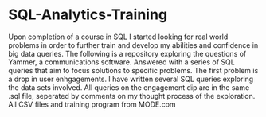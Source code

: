 # SQL-Analytics-Training
Upon completion of a course in SQL I started looking for real world problems in order to further train and develop my abilities and confidence in big data queries.
The following is a repository exploring the questions of Yammer, a communications software. Answered with a series of SQL queries that aim to focus solutions to specific problems.
The first problem is a drop in user enhgagements. I have written several SQL queries exploring the data sets involved. All queries on the engagement dip are in the same .sql file, seperated by comments on my thought process of the exploration. 
All CSV files and training program from MODE.com
